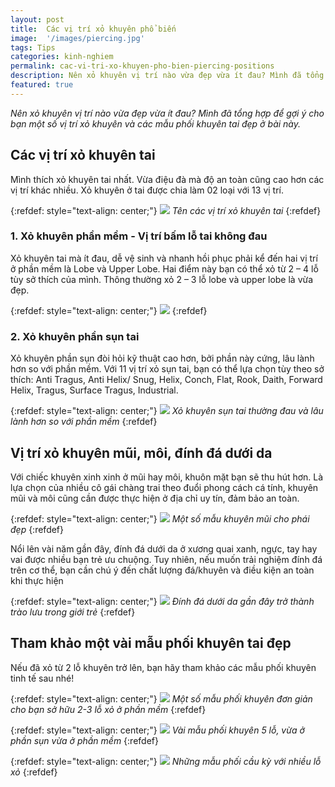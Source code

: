 ```yaml
---
layout: post
title:  Các vị trí xỏ khuyên phổ biến
image:  '/images/piercing.jpg'
tags: Tips
categories: kinh-nghiem
permalink: cac-vi-tri-xo-khuyen-pho-bien-piercing-positions
description: Nên xỏ khuyên vị trí nào vừa đẹp vừa ít đau? Mình đã tổng hợp để gợi ý cho bạn một số vị trí xỏ khuyên và phối khuyên đẹp ở bài này.
featured: true
---
```


_Nên xỏ khuyên vị trí nào vừa đẹp vừa ít đau? Mình đã tổng hợp để gợi ý cho bạn một số vị trí xỏ khuyên và các mẫu phối khuyên tai đẹp ở bài này._

## Các vị trí xỏ khuyên tai

Mình thích xỏ khuyên tai nhất. Vừa điệu đà mà độ an toàn cũng cao hơn các vị trí khác nhiều. Xỏ khuyên ở tai được chia làm 02 loại với 13 vị trí.

{:refdef: style="text-align: center;"}
![](/images/vi-tri-xo-khuyen.jpg)
_Tên các vị trí xỏ khuyên tai_
{:refdef}

### 1. Xỏ khuyên phần mềm - Vị trí bấm lỗ tai không đau

Xỏ khuyên tai mà ít đau, dễ vệ sinh và nhanh hồi phục phải kể đến hai vị trí ở phần mềm là Lobe và Upper Lobe. Hai điểm này bạn có thể xỏ từ 2 – 4 lỗ tùy sở thích của mình. Thông thường xỏ 2 – 3 lỗ lobe và upper lobe là vừa đẹp.

{:refdef: style="text-align: center;"}
![](/images/vi-tri-xo-khuyen-1.png)
{:refdef}

### 2. Xỏ khuyên phần sụn tai

Xỏ khuyên phần sụn đòi hỏi kỹ thuật cao hơn, bởi phần này cứng, lâu lành hơn so với phần mềm. Với 11 vị trí xỏ sụn tai, bạn có thể lựa chọn tùy theo sở thích:  Anti Tragus, Anti Helix/ Snug, Helix, Conch, Flat, Rook, Daith, Forward Helix, Tragus, Surface Tragus, Industrial.

{:refdef: style="text-align: center;"}
![](/images/xo-khuyen-sun-tai.png)
_Xỏ khuyên sụn tai thường đau và lâu lành hơn so với phần mềm_
{:refdef}

## Vị trí xỏ khuyên mũi, môi, đính đá dưới da

Với chiếc khuyên xinh xinh ở mũi hay môi, khuôn mặt bạn sẽ thu hút hơn. Là lựa chọn của nhiều cô gái chàng trai theo đuổi phong cách cá tính, khuyên mũi và môi cũng cần được thực hiện ở địa chỉ uy tín, đảm bảo an toàn.

{:refdef: style="text-align: center;"}
![](/images/khuyen-mui.png)
_Một số mẫu khuyên mũi cho phái đẹp_
{:refdef}

Nổi lên vài năm gần đây, đính đá dưới da ở xương quai xanh, ngực, tay hay vai được nhiều bạn trẻ ưu chuộng. Tuy nhiên, nếu muốn trải nghiệm đính đá trên cơ thể, bạn cần chú ý đến chất lượng đá/khuyên và điều kiện an toàn khi thực hiện

{:refdef: style="text-align: center;"}
![](/images/da-dinh-duoi-da.png)
_Đính đá dưới da gần đây trở thành trào lưu trong giới trẻ_
{:refdef}

## Tham khảo một vài mẫu phối khuyên tai đẹp

Nếu đã xỏ từ 2 lỗ khuyên trở lên, bạn hãy tham khảo các mẫu phối khuyên tinh tế sau nhé!

{:refdef: style="text-align: center;"}
![](/images/phoi-khuyen.jpg)
_Một số mẫu phối khuyên đơn giản cho bạn sở hữu 2-3 lỗ xỏ ở phần mềm_
{:refdef}

{:refdef: style="text-align: center;"}
![](/images/khuyen-sun-mem.png)
_Vài mẫu phối khuyên 5 lỗ, vừa ở phần sụn vừa ở phần mềm_
{:refdef}

{:refdef: style="text-align: center;"}
![](/images/khuyen-nhieu-lo.png)
_Những mẫu phối cầu kỳ với nhiều lỗ xỏ_
{:refdef}
